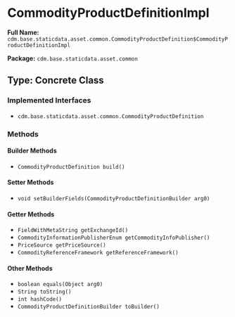 # CommodityProductDefinitionImpl

**Full Name:** `cdm.base.staticdata.asset.common.CommodityProductDefinition$CommodityProductDefinitionImpl`

**Package:** `cdm.base.staticdata.asset.common`

## Type: Concrete Class

### Implemented Interfaces

- `cdm.base.staticdata.asset.common.CommodityProductDefinition`

### Methods

#### Builder Methods

- `CommodityProductDefinition build()`

#### Setter Methods

- `void setBuilderFields(CommodityProductDefinitionBuilder arg0)`

#### Getter Methods

- `FieldWithMetaString getExchangeId()`
- `CommodityInformationPublisherEnum getCommodityInfoPublisher()`
- `PriceSource getPriceSource()`
- `CommodityReferenceFramework getReferenceFramework()`

#### Other Methods

- `boolean equals(Object arg0)`
- `String toString()`
- `int hashCode()`
- `CommodityProductDefinitionBuilder toBuilder()`

